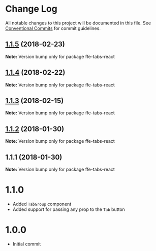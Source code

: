 # Change Log

All notable changes to this project will be documented in this file.
See [Conventional Commits](https://conventionalcommits.org) for commit guidelines.

<a name="1.1.5"></a>
## [1.1.5](***REMOVED***) (2018-02-23)




**Note:** Version bump only for package ffe-tabs-react

<a name="1.1.4"></a>
## [1.1.4](***REMOVED***) (2018-02-22)




**Note:** Version bump only for package ffe-tabs-react

<a name="1.1.3"></a>
## [1.1.3](***REMOVED***) (2018-02-15)




**Note:** Version bump only for package ffe-tabs-react

<a name="1.1.2"></a>
## [1.1.2](***REMOVED***) (2018-01-30)




**Note:** Version bump only for package ffe-tabs-react

<a name="1.1.1"></a>
## 1.1.1 (2018-01-30)




**Note:** Version bump only for package ffe-tabs-react

# 1.1.0
* Added `TabGroup` component
* Added support for passing any prop to the `Tab` button

# 1.0.0
* Initial commit
